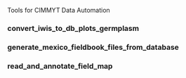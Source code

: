 Tools for CIMMYT Data Automation

### convert_iwis_to_db_plots_germplasm

### generate_mexico_fieldbook_files_from_database

### read_and_annotate_field_map
